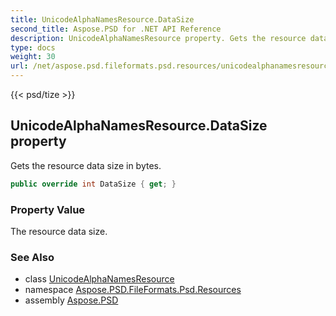 ```yaml
---
title: UnicodeAlphaNamesResource.DataSize
second_title: Aspose.PSD for .NET API Reference
description: UnicodeAlphaNamesResource property. Gets the resource data size in bytes
type: docs
weight: 30
url: /net/aspose.psd.fileformats.psd.resources/unicodealphanamesresource/datasize/
---
```

{{< psd/tize >}}
## UnicodeAlphaNamesResource.DataSize property

Gets the resource data size in bytes.

```csharp
public override int DataSize { get; }
```

### Property Value

The resource data size.

### See Also

* class [UnicodeAlphaNamesResource](../)
* namespace [Aspose.PSD.FileFormats.Psd.Resources](../../unicodealphanamesresource/)
* assembly [Aspose.PSD](../../../)


